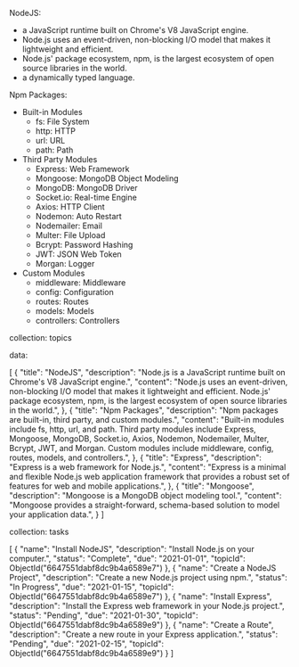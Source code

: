 NodeJS:

- a JavaScript runtime built on Chrome's V8 JavaScript engine.
- Node.js uses an event-driven, non-blocking I/O model that makes it lightweight and efficient.
- Node.js' package ecosystem, npm, is the largest ecosystem of open source libraries in the world.
- a dynamically typed language.

Npm Packages:

- Built-in Modules
  - fs: File System
  - http: HTTP
  - url: URL
  - path: Path
- Third Party Modules
  - Express: Web Framework
  - Mongoose: MongoDB Object Modeling
  - MongoDB: MongoDB Driver
  - Socket.io: Real-time Engine
  - Axios: HTTP Client
  - Nodemon: Auto Restart
  - Nodemailer: Email
  - Multer: File Upload
  - Bcrypt: Password Hashing
  - JWT: JSON Web Token
  - Morgan: Logger
- Custom Modules
  - middleware: Middleware
  - config: Configuration
  - routes: Routes
  - models: Models
  - controllers: Controllers

collection: topics

data: 

[
  {
    "title": "NodeJS",
    "description": "Node.js is a JavaScript runtime built on Chrome's V8 JavaScript engine.",
    "content": "Node.js uses an event-driven, non-blocking I/O model that makes it lightweight and efficient. Node.js' package ecosystem, npm, is the largest ecosystem of open source libraries in the world.",
  },
  {
    "title": "Npm Packages",
    "description": "Npm packages are built-in, third party, and custom modules.",
    "content": "Built-in modules include fs, http, url, and path. Third party modules include Express, Mongoose, MongoDB, Socket.io, Axios, Nodemon, Nodemailer, Multer, Bcrypt, JWT, and Morgan. Custom modules include middleware, config, routes, models, and controllers.",
  },
  {
    "title": "Express",
    "description": "Express is a web framework for Node.js.",
    "content": "Express is a minimal and flexible Node.js web application framework that provides a robust set of features for web and mobile applications.",
  },
  {
    "title": "Mongoose",
    "description": "Mongoose is a MongoDB object modeling tool.",
    "content": "Mongoose provides a straight-forward, schema-based solution to model your application data.",
  }
]

collection: tasks

[
  {
    "name": "Install NodeJS",
    "description": "Install Node.js on your computer.",
    "status": "Complete",
    "due": "2021-01-01",
    "topicId": ObjectId("6647551dabf8dc9b4a6589e7")
  },
  {
    "name": "Create a NodeJS Project",
    "description": "Create a new Node.js project using npm.",
    "status": "In Progress",
    "due": "2021-01-15",
    "topicId": ObjectId("6647551dabf8dc9b4a6589e7")
  },
  {
    "name": "Install Express",
    "description": "Install the Express web framework in your Node.js project.",
    "status": "Pending",
    "due": "2021-01-30",
    "topicId": ObjectId("6647551dabf8dc9b4a6589e9")
  },
  {
    "name": "Create a Route",
    "description": "Create a new route in your Express application.",
    "status": "Pending",
    "due": "2021-02-15",
    "topicId": ObjectId("6647551dabf8dc9b4a6589e9")
  }
]